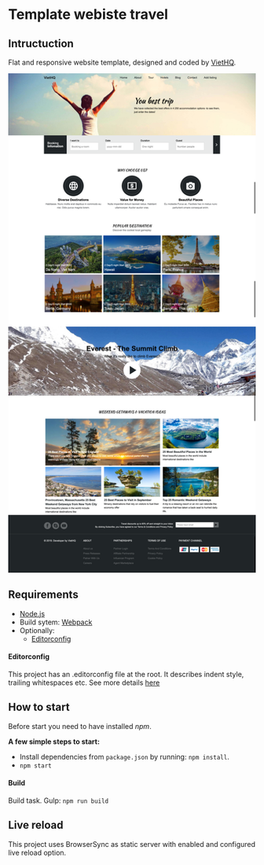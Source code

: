 # Template webiste travel
## Intructuction

Flat and responsive website template, designed and coded by [VietHQ](https://github.com/viethq-dn).

![Mockup demo](screenshots/index.png)

## Requirements

- [Node.js](http://nodejs.org/)
- Build sytem: [Webpack](https://webpack.js.org)
- Optionally:
  * [Editorconfig](http://editorconfig.org/)

#### Editorconfig

This project has an .editorconfig file at the root. It describes indent style, trailing whitespaces etc. See more details [here](http://editorconfig.org/)

## How to start

Before start you need to have installed _npm_.

**A few simple steps to start:**
* Install dependencies from `package.json` by running: `npm install`.
* `npm start` 

#### Build

Build task.
Gulp: `npm run build`


## Live reload

This project uses BrowserSync as static server with enabled and configured live reload option.
